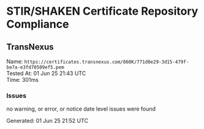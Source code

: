 # STIR/SHAKEN Certificate Repository Compliance

## TransNexus

Name: `https://certificates.transnexus.com/860K/771d0e29-3d15-479f-be7a-e3fd70509ef5.pem`\
Tested At: 01 Jun 25 21:43 UTC\
Time: 301ms

### Issues

no warning, or error, or notice date level issues were found

Generated: 01 Jun 25 21:52 UTC